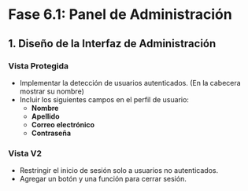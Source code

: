# Fase 6.1: Panel de Administración

## 1. Diseño de la Interfaz de Administración

### Vista Protegida  
- Implementar la detección de usuarios autenticados. (En la cabecera mostrar su nombre)
- Incluir los siguientes campos en el perfil de usuario:  
  - **Nombre**  
  - **Apellido**  
  - **Correo electrónico**  
  - **Contraseña**  

### Vista V2  
- Restringir el inicio de sesión solo a usuarios no autenticados.  
- Agregar un botón y una función para cerrar sesión.  
